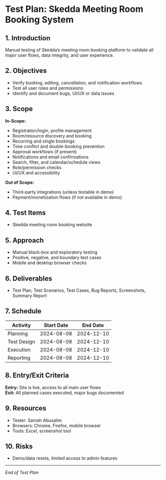 # Test Plan: Skedda Meeting Room Booking System

## 1. Introduction
Manual testing of Skedda’s meeting room booking platform to validate all major user flows, data integrity, and user experience.

## 2. Objectives
- Verify booking, editing, cancellation, and notification workflows
- Test all user roles and permissions
- Identify and document bugs, UI/UX or data issues

## 3. Scope

**In-Scope:**
- Registration/login, profile management
- Room/resource discovery and booking
- Recurring and single bookings
- Time conflict and double-booking prevention
- Approval workflows (if present)
- Notifications and email confirmations
- Search, filter, and calendar/schedule views
- Role/permission checks
- UI/UX and accessibility

**Out of Scope:**
- Third-party integrations (unless testable in demo)
- Payment/monetization flows (if not available in demo)

## 4. Test Items
- Skedda meeting room booking website

## 5. Approach
- Manual black-box and exploratory testing
- Positive, negative, and boundary test cases
- Mobile and desktop browser checks

## 6. Deliverables
- Test Plan, Test Scenarios, Test Cases, Bug Reports, Screenshots, Summary Report

## 7. Schedule

| Activity         | Start Date | End Date   |
|------------------|------------|------------|
| Planning         | 2024-08-08 | 2024-12-10 |
| Test Design      | 2024-08-08 | 2024-12-10 |
| Execution        | 2024-08-08 | 2024-12-10 |
| Reporting        | 2024-08-08 | 2024-12-10 |

## 8. Entry/Exit Criteria

**Entry:** Site is live, access to all main user flows  
**Exit:** All planned cases executed, major bugs documented

## 9. Resources
- Tester: Samah Abusalim
- Browsers: Chrome, Firefox, mobile browser
- Tools: Excel, screenshot tool

## 10. Risks
- Demo/data resets, limited access to admin features

---

*End of Test Plan*
